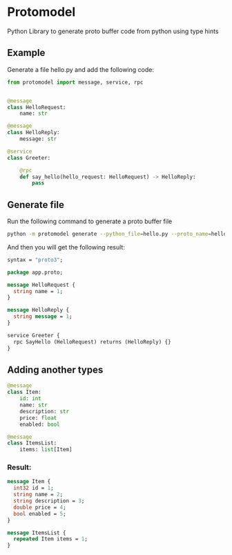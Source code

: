 

# Protomodel
Python Library to generate proto buffer code from python using type hints

## Example
Generate a file hello.py and add the following code:
```python
from protomodel import message, service, rpc


@message
class HelloRequest:
    name: str

@message
class HelloReply:
    message: str

@service
class Greeter:

    @rpc
    def say_hello(hello_request: HelloRequest) -> HelloReply:
        pass

```

## Generate file

Run the following command to generate a proto buffer file
```bash
python -m protomodel generate --python_file=hello.py --proto_name=hello.proto
```


And then you will get the following result:
```proto
syntax = "proto3";

package app.proto;

message HelloRequest {
  string name = 1;
}

message HelloReply {
  string message = 1;
}

service Greeter {
  rpc SayHello (HelloRequest) returns (HelloReply) {}
}
```

## Adding another types
```python
@message
class Item:
    id: int
    name: str
    description: str
    price: float
    enabled: bool

@message
class ItemsList:
    items: list[Item]
```

### Result:
```proto
message Item {
  int32 id = 1;
  string name = 2;
  string description = 3;
  double price = 4;
  bool enabled = 5;
}

message ItemsList {
  repeated Item items = 1;
}
```